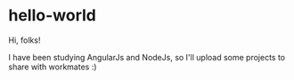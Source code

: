 # hello-world


Hi, folks!

I have been studying AngularJs and NodeJs, so I'll upload some projects to share with workmates :)
